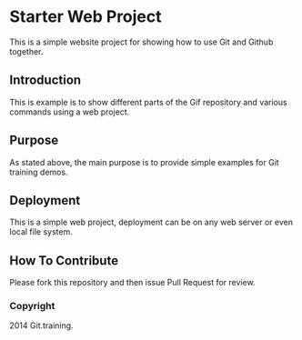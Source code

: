 # Starter Web Project

This is a simple website project for showing how to use Git and Github together.

## Introduction

This is example is to show different parts of the Gif repository and various commands using a web project.

## Purpose

As stated above, the main purpose is to provide simple examples for Git training demos.

## Deployment

This is a simple web project, deployment can be on any web server or even local file system.

## How To Contribute

Please fork this repository and then issue Pull Request for review.

### Copyright

2014 Git.training.